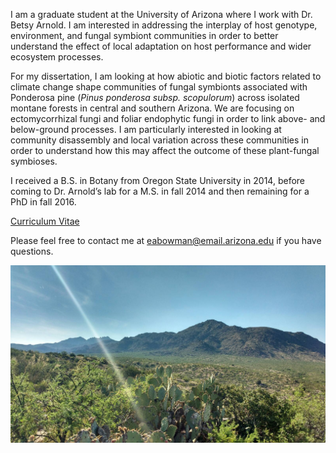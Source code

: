 
I am a graduate student at the University of Arizona where I work with Dr. Betsy Arnold. I am interested in addressing the interplay of host genotype, environment, and fungal symbiont communities in order to better understand the effect of local adaptation on host performance and wider ecosystem processes.

For my dissertation, I am looking at how abiotic and biotic factors related to climate change shape communities of fungal symbionts associated with Ponderosa pine (*Pinus ponderosa subsp. scopulorum*) across isolated montane forests in central and southern Arizona. We are focusing on ectomycorrhizal fungi and foliar endophytic fungi in order to link above- and below-ground processes. I am particularly interested in looking at community disassembly and local variation across these communities in order to understand how this may affect the outcome of these plant-fungal symbioses. 

I received a B.S. in Botany from Oregon State University in 2014, before coming to Dr. Arnold’s lab for a M.S. in fall 2014 and then remaining for a PhD in fall 2016. 

[Curriculum Vitae](/Bowman_CV_2018.pdf)

Please feel free to contact me at eabowman@email.arizona.edu if you have questions.

![image](/Photos/Santa_teresa.jpg)

